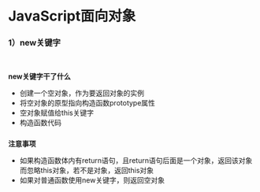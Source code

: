 # JavaScript面向对象



### 1）new关键字

​	

**new关键字干了什么**

+ 创建一个空对象，作为要返回对象的实例
+ 将空对象的原型指向构造函数prototype属性
+ 空对象赋值给this关键字
+ 构造函数代码

### 

**注意事项**

+ 如果构造函数体内有return语句，且return语句后面是一个对象，返回该对象而忽略this对象，若不是对象，返回this对象
+ 如果对普通函数使用new关键字，则返回空对象





### 

​	